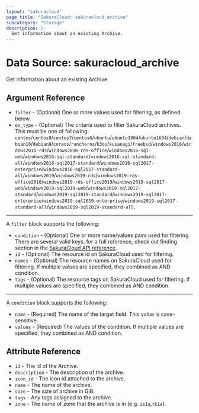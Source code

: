 ```yaml
---
layout: "sakuracloud"
page_title: "SakuraCloud: sakuracloud_archive"
subcategory: "Storage"
description: |-
  Get information about an existing Archive.
---
```


# Data Source: sakuracloud_archive

Get information about an existing Archive.

## Argument Reference

* `filter` - (Optional) One or more values used for filtering, as defined below.
* `os_type` - (Optional) The criteria used to filter SakuraCloud archives. This must be one of following:  
`centos`/`centos8`/`centos7`/`centos6`/`ubuntu`/`ubuntu1804`/`ubuntu1604`/`debian`/`debian10`/`debian9`/`coreos`/`rancheros`/`k3os`/`kusanagi`/`freebsd`/`windows2016`/`windows2016-rds`/`windows2016-rds-office`/`windows2016-sql-web`/`windows2016-sql-standard`/`windows2016-sql-standard-all`/`windows2016-sql2017-standard`/`windows2016-sql2017-enterprise`/`windows2016-sql2017-standard-all`/`windows2019`/`windows2019-rds`/`windows2019-rds-office2016`/`windows2019-rds-office2019`/`windows2019-sql2017-web`/`windows2019-sql2019-web`/`windows2019-sql2017-standard`/`windows2019-sql2019-standard`/`windows2019-sql2017-enterprise`/`windows2019-sql2019-enterprise`/`windows2019-sql2017-standard-all`/`windows2019-sql2019-standard-all`.


---

A `filter` block supports the following:

* `condition` - (Optional) One or more name/values pairs used for filtering. There are several valid keys, for a full reference, check out finding section in the [SakuraCloud API reference](https://developer.sakura.ad.jp/cloud/api/1.1/).
* `id` - (Optional) The resource id on SakuraCloud used for filtering.
* `names` - (Optional) The resource names on SakuraCloud used for filtering. If multiple values ​​are specified, they combined as AND condition.
* `tags` - (Optional) The resource tags on SakuraCloud used for filtering. If multiple values ​​are specified, they combined as AND condition.

---

A `condition` block supports the following:

* `name` - (Required) The name of the target field. This value is case-sensitive.
* `values` - (Required) The values of the condition. If multiple values ​​are specified, they combined as AND condition.


## Attribute Reference

* `id` - The id of the Archive.
* `description` - The description of the archive.
* `icon_id` - The icon id attached to the archive.
* `name` - The name of the archive.
* `size` - The size of archive in GiB.
* `tags` - Any tags assigned to the archive.
* `zone` - The name of zone that the archive is in (e.g. `is1a`,`tk1a`).




